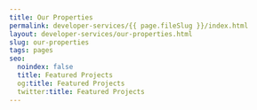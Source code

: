 ```yaml
---
title: Our Properties
permalink: developer-services/{{ page.fileSlug }}/index.html
layout: developer-services/our-properties.html
slug: our-properties
tags: pages
seo:
  noindex: false
  title: Featured Projects
  og:title: Featured Projects
  twitter:title: Featured Projects
---
```



